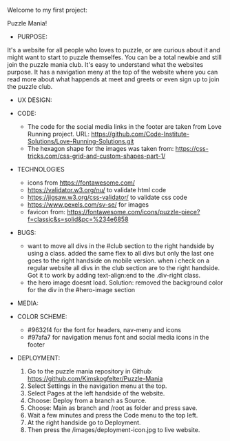 Welcome to my first project:

Puzzle Mania!

* PURPOSE:

It's a website for all people who loves to puzzle, or are curious about it and might want to start to puzzle themselfes. 
You can be a total newbie and still join the puzzle mania club. It's easy to understand what the websites purpose. It has a navigation meny at the top of the website where you can read more about what happends at meet and greets or even sign up to join the puzzle club.  

* UX DESIGN:


* CODE:
  * The code for the social media links in the footer are taken from Love Running project. URL: https://github.com/Code-Institute-Solutions/Love-Running-Solutions.git
  * The hexagon shape for the images was taken from:  <https://css-tricks.com/css-grid-and-custom-shapes-part-1/>


* TECHNOLOGIES
  * icons from <https://fontawesome.com/>
  * https://validator.w3.org/nu/ to validate html code
  * https://jigsaw.w3.org/css-validator/ to validate css code
  * https://www.pexels.com/sv-se/ for images
  * favicon from: <https://fontawesome.com/icons/puzzle-piece?f=classic&s=solid&pc=%234e6858>

* BUGS:
  - want to move all divs in the #club section to the right handside by using a class. added the same flex to all divs but only the last one goes to the right handside on mobile version. when i check on a regular website all divs in the club section are to the right handside. 
  Got it to work by adding text-align:end to the .div-right class.
  - the hero image doesnt load. Solution: removed the background color for the div in the #hero-image section


* MEDIA: 


* COLOR SCHEME: 
  - #9632f4 for the font for headers, nav-meny and icons
  - #97afa7 for navigation menus font and social media icons in the footer


* DEPLOYMENT:
   1. Go to the puzzle mania repository in Github: https://github.com/Kimskogfelter/Puzzle-Mania
   2. Select Settings in the navigation menu at the top. 
   3. Select Pages at the left handside of the website.
   4. Choose: Deploy from a branch as Source.
   5. Choose: Main as branch and /root as folder and press save. 
   6. Wait a few minutes and press the Code menu to the top left. 
   7. At the right handside go to Deployment.
   8. Then press the /images/deployment-icon.jpg to live website.

